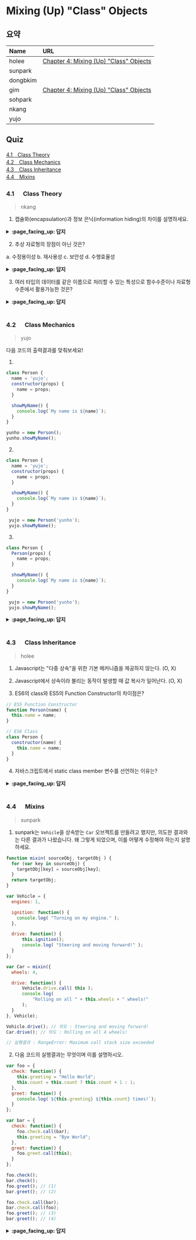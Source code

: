# Mixing (Up) "Class" Objects

## 요약
| Name | URL |
|:---|:---|
| holee | [Chapter 4: Mixing (Up) "Class" Objects](https://github.com/hochan222/Everything-in-JavaScript/wiki/Chapter-4:-Mixing-(Up)-%22Class%22-Objects) |
| sunpark |  |
| dongbkim |  |
| gim | [Chapter 4: Mixing (Up) "Class" Objects](https://velog.io/@mkitigy/Chapter-4-Mixing-Up-Class-Objects) |
| sohpark |  |
| nkang |  |
| yujo |  |

## Quiz

[4.1　Class Theory](#41---Class-Theory)<br>
[4.2　Class Mechanics](#42---Class-Mechanics)<br>
[4.3　Class Inheritance](#43---Class-Inheritance)<br>
[4.4　Mixins](#44---Mixins)<br>

### 4.1 　  Class Theory

> nkang
1. 캡슐화(encapsulation)과 정보 은닉(information hiding)의 차이를 설명하세요.

<details>
<summary> <b> :page_facing_up: 답지 </b>  </summary>
<div markdown="1">

캡슐화는 C의 구조체(struct)나 공용체(union), 함수처럼 여러 대상을 하나의 단위로 묶을 수 있는 기능이고 정보 은닉은 C의 파일 범위 변수(static), C++의 private, protected와 같이 구현의 세부 사항을 숨기고 인터페이스만 제공하는 기능이다. 흔히 두 개념은 같은 의미로 사용되기도 하지만 캡슐화는 여러 요소를 하나로 묶는 기능인데 비해 정보 은닉은 외부에 공개하지 않는 원칙을 의미하므로 엄밀하게는 차이가 있다.

</div>
</details>

2. 추상 자료형의 장점이 아닌 것은?

  a. 수정용이성
  b. 재사용성
  c. 보안성
  d. 수행효율성

<details>
<summary> <b> :page_facing_up: 답지 </b>  </summary>
<div markdown="1">

추상 자료형(ADT)는 자료 집합과 적용 가능한 연산을 함께 선언한 자료형이다. 자료의 구성과 연산의 구현에 관한 세부 사항은 숨기고 연산을 수행하기 위한 사용법(interface)만 기술한다. 추상 자료형은 수정용이성(자료형 사용 부분을 바꾸지 않고 구현 코드를 변경 가능), 재사용성(여러 다른 상황에서 같은 코드를 재사용), 보안성(구현 세부사항을 프로그램의 다른 곳에서 변경하지 못하도록 보호)이라는 장점을 가진다.
</div>
</details>

3. 여러 타입의 데이터를 같은 이름으로 처리할 수 있는 특성으로 함수수준이나 자료형 수준에서 활용가능한 것은?

<details>
<summary> <b> :page_facing_up: 답지 </b>  </summary>
<div markdown="1">

다형성(polymorphism), 여러 타입을 다룰 수 있는 서브프로그램을 다형 서브프로그램이라고 하고 타입을 인수로 받는 타입을 다형 타입이라고 한다.

</div>
</details>

<br>

### 4.2 　  Class Mechanics

> yujo

다음 코드의 출력결과를 맞춰보세요!

1.
```js
class Person {
  name = 'yujo';
  constructor(props) {
    name = props;
  }

  showMyName() {
    console.log(`My name is ${name}`);
  }
}

yunho = new Person();
yunho.showMyName();
```

2.
```js
class Person {
  name = 'yujo';
  constructor(props) {
    name = props;
  }

  showMyName() {
    console.log(`My name is ${name}`);
  }
}

 yujo = new Person('yunho');
 yujo.showMyName();
```

3.
```js
class Person {
  Person(props) {
    name = props;
  }

  showMyName() {
    console.log(`My name is ${name}`);
  }
}

 yujo = new Person('yunho');
 yujo.showMyName();
```

<details>
<summary> <b> :page_facing_up: 답지 </b>  </summary>
<div markdown="1">

1. My name is undefined
1. My name is yunho
1. My name is yunho

</div>
</details>
<br>

### 4.3 　  Class Inheritance

> holee

1. Javascript는 "다중 상속"을 위한 기본 메커니즘을 제공하지 않는다. (O, X)

2. Javascript에서 상속이라 불리는 동작이 발생할 때 값 복사가 일어난다. (O, X)

3. ES6의 class와 ES5의 Function Constructor의 차이점은?

```js
// ES5 Function Constructor
function Person(name) {
  this.name = name;
}

// ES6 Class
class Person {
  constructor(name) {
    this.name = name;
  }
}
```

4. 자바스크립트에서 static class member 변수를 선언하는 이유는?

<details>
<summary> <b> :page_facing_up: 답지 </b>  </summary>
<div markdown="1">

1. Javascript는 "다중 상속"을 위한 기본 메커니즘을 제공하지 않는다. (__O__, X)

2. Javascript에서 상속이라 불리는 동작이 발생할 때 값 복사가 일어난다. (O, __X__)

> 전통적인 클라스는 복사가 일어나지만 자바스크립트는 참조가 일어난다.  

3. 주요 차이점은 상속을 할 때 발생한다. ES6가 조금 더 사용하고 기억하기 쉽다.  

```js
// ES5 Function Constructor
function Student(name, studentId) {
  // Call constructor of superclass to initialize superclass-derived members.
  Person.call(this, name);

  // Initialize subclass's own members.
  this.studentId = studentId;
}

Student.prototype = Object.create(Person.prototype);
Student.prototype.constructor = Student;

// ES6 Class
class Student extends Person {
  constructor(name, studentId) {
    super(name);
    this.studentId = studentId;
  }
}
```

4. 자바스크립트에서 static class member 변수를 선언하는 이유는?

> 인스턴스에 연결되지 않으며 인스턴스가 무엇을 참조하는지와 관계없이 동일한 값을 갖는다.  

</div>
</details>
<br>

### 4.4 　  Mixins

> sunpark

1. sunpark는 `Vehicle`을 상속받는 `Car` 오브젝트를 만들려고 했지만, 의도한 결과와는 다른 결과가 나왔습니다. 왜 그렇게 되었으며, 이를 어떻게 수정해야 하는지 설명하세요.
```javascript
function mixin( sourceObj, targetObj ) {
  for (var key in sourceObj) {
    targetObj[key] = sourceObj[key];
  }
  return targetObj;
}

var Vehicle = {
  engines: 1,

  ignition: function() {
    console.log( "Turning on my engine." );
  },

  drive: function() {
      this.ignition();
      console.log( "Steering and moving forward!" );
  }
};

var Car = mixin({
  wheels: 4,

  drive: function() {
      Vehicle.drive.call( this );
      console.log(
          "Rolling on all " + this.wheels + " wheels!"
      );
  }
}, Vehicle);

Vehicle.drive(); // 의도 : Steering and moving forward!
Car.drive(); // 의도 : Rolling on all 4 wheels!

// 실행결과 : RangeError: Maximum call stack size exceeded
```

2. 다음 코드의 실행결과는 무엇이며 이를 설명하시오.
```javascript
var foo = {
  check: function() {
    this.greeting = "Hello World";
    this.count = this.count ? this.count + 1 : 1;
  },
  greet: function() {
    console.log(`${this.greeting} ${this.count} times!`);
  }
};

var bar = {
  check: function() {
    foo.check.call(bar);
    this.greeting = "Bye World";
  },
  greet: function() {
    foo.greet.call(this);
  }
};

foo.check();
bar.check();
foo.greet(); // (1)
bar.greet(); // (2)

foo.check.call(bar);
bar.check.call(foo);
foo.greet(); // (3)
bar.greet(); // (4)

```

<details>
<summary> <b> :page_facing_up: 답지 </b>  </summary>
<div markdown="1">

1. sunpark는 `Vehicle`을 상속받는 `Car` 오브젝트를 만들려고 했지만, 의도한 결과와는 다른 결과가 나왔습니다. 왜 그렇게 되었으며, 이를 어떻게 수정해야 하는지 설명하세요.
> 1) Car를 정의할 때 mixin 순서가 반대가 되어 값들을 반대로 Vehicle에 들어가게 됩니다. 2) mixin 함수 내부에서 요소값을 가져올때 수정된 내용을 조사하는 if문이 없어 (`if (!(key in targetObj))`) `drive`를 가져올 때 이미 구현된 내용을 유지해야 하지만 무조건 붙어넣어 문제가 생긴다.

2. 다음 코드의 실행결과는 무엇이며 이를 설명하시오.
```console
Hello World 1 times!
Bye World 1 times!
Bye World 1 times!
Hello World 3 times!
```
> 3, 4번에 대해서는 bar 내부에서의 call은 this가 bar로 지정되었기때문에 밖에서 호출했을 때 call 문(`bar.check.call(foo);`)은 무시된다.

</div>
</details>
<br>
